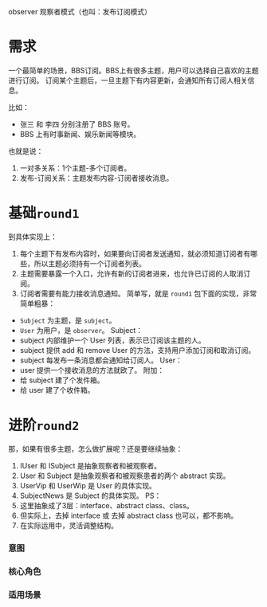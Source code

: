 observer 观察者模式（也叫：发布订阅模式）


# 需求
一个最简单的场景，BBS订阅。BBS上有很多主题，用户可以选择自己喜欢的主题进行订阅。
订阅某个主题后，一旦主题下有内容更新，会通知所有订阅人相关信息。

比如：
- 张三 和 李四 分别注册了 BBS 账号。
- BBS 上有时事新闻、娱乐新闻等模块。

也就是说：
1. 一对多关系：1个主题-多个订阅者。
2. 发布-订阅关系：主题发布内容-订阅者接收消息。


# 基础`round1` 
到具体实现上：
1. 每个主题下有发布内容时，如果要向订阅者发送通知，就必须知道订阅者有哪些，所以主题必须持有一个订阅者列表。
2. 主题需要暴露一个入口，允许有新的订阅者进来，也允许已订阅的人取消订阅。
3. 订阅者需要有能力接收消息通知。
简单写，就是 `round1` 包下面的实现，非常简单粗暴：
- `Subject` 为主题，是 `subject`。
- `User` 为用户，是 `observer`。
Subject：
- subject 内部维护一个 User 列表，表示已订阅该主题的人。
- subject 提供 add 和 remove User 的方法，支持用户添加订阅和取消订阅。
- subject 每发布一条消息都会通知给订阅人。
User：
- user 提供一个接收消息的方法就欧了。
附加：
- 给 subject 建了个发件箱。
- 给 user 建了个收件箱。


# 进阶`round2`
那，如果有很多主题，怎么做扩展呢？还是要继续抽象：
1. IUser 和 ISubject 是抽象观察者和被观察者。
2. User 和 Subject 是抽象观察者和被观察患者的两个 abstract 实现。
3. UserVip 和 UserWip 是 User 的具体实现。
4. SubjectNews 是 Subject 的具体实现。
PS：
1. 这里抽象成了3层：interface、abstract class、class。
2. 但实际上，去掉 interface 或 去掉 abstract class 也可以，都不影响。
3. 在实际运用中，灵活调整结构。

### 意图
### 核心角色
### 适用场景
